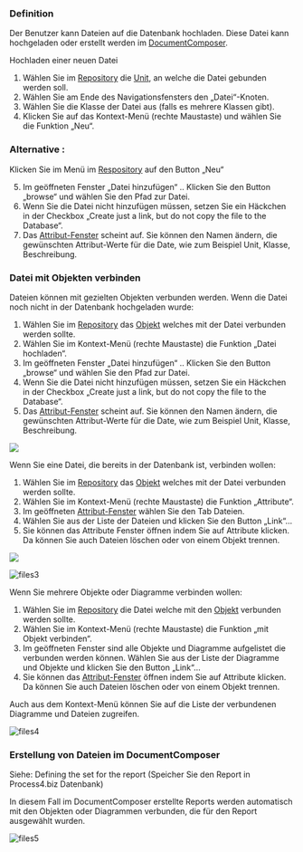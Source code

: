 ### Definition
Der Benutzer kann Dateien auf die Datenbank hochladen. Diese Datei kann hochgeladen oder erstellt werden im [DocumentComposer](documentcomposer-de).

Hochladen einer neuen Datei
1.	Wählen Sie im [Repository](repository-de) die [Unit](unit-de), an welche die Datei gebunden werden soll.
2.	Wählen Sie am Ende des  Navigationsfensters den „Datei“-Knoten.
3.	Wählen Sie die Klasse der Datei aus (falls es mehrere Klassen gibt).
4.	Klicken Sie auf das Kontext-Menü (rechte Maustaste) und wählen Sie die Funktion „Neu“.

<div class="success">
  <h3>Alternative :</h3> 

Klicken Sie im Menü im [Respository](repository-de) auf den Button „Neu“
</div>

5.	Im geöffneten Fenster „Datei hinzufügen“ .. Klicken Sie den Button „browse“ und wählen Sie den Pfad zur Datei. 
6.	Wenn Sie die Datei nicht hinzufügen müssen, setzen Sie ein Häckchen in der Checkbox „Create just a link, but do not copy the file to the Database“.
7.	Das [Attribut-Fenster](eigenschaften-dialogfenster) scheint auf. Sie können den Namen ändern, die gewünschten Attribut-Werte für die Date, wie zum Beispiel Unit, Klasse, Beschreibung. 

### Datei mit Objekten verbinden
Dateien können mit gezielten Objekten verbunden werden. Wenn die Datei noch nicht in der Datenbank hochgeladen wurde:
1.	Wählen Sie im [Repository](repository-de) das [Objekt](objekt) welches mit der Datei verbunden werden sollte. 
2.	Wählen Sie im Kontext-Menü (rechte Maustaste) die Funktion „Datei hochladen“.
3.	Im geöffneten Fenster „Datei hinzufügen“ .. Klicken Sie den Button „browse“ und wählen Sie den Pfad zur Datei.
4.	 Wenn Sie die Datei nicht hinzufügen müssen, setzen Sie ein Häckchen in der Checkbox „Create just a link, but do not copy the file to the Database“.
5.	Das [Attribut-Fenster](eigenschaften-dialogfenster) scheint auf. Sie können den Namen ändern, die gewünschten Attribut-Werte für die Date, wie zum Beispiel Unit, Klasse, Beschreibung. 

![](//images.ctfassets.net/utx1h0gfm1om/7HwiMi8158X8F5AOZZxRPp/bb4330a055572e17192c03679c2c976d/image.png)


Wenn Sie eine Datei, die bereits in der Datenbank ist, verbinden wollen:
1.	Wählen Sie im [Repository](repository-de) das [Objekt](objekt) welches mit der Datei verbunden werden sollte. 
2.	Wählen Sie im Kontext-Menü (rechte Maustaste) die Funktion „Attribute“.
3.	Im geöffneten [Attribut-Fenster](eigenschaften-dialogfenster) wählen Sie den Tab Dateien.
4.	Wählen Sie aus der Liste der Dateien und klicken Sie den Button „Link“…
5.	Sie können das Attribute Fenster öffnen indem Sie auf Attribute klicken. Da können Sie auch Dateien löschen oder von einem Objekt trennen. 

![](//images.ctfassets.net/utx1h0gfm1om/4OxOXZLXH6yoFgDkB6VIrU/297c39ec17d3bc062ddc1498dd6307b1/image.png)

![files3](//images.ctfassets.net/utx1h0gfm1om/rXxD0JGIB0wJOIq5jJxxC/12e60267018e3104b5a6751d18fe3bc6/image.png) 
 
Wenn Sie mehrere Objekte oder Diagramme verbinden wollen:
1.	Wählen Sie im [Repository](repository-de) die Datei welche mit den [Objekt](objekt) verbunden werden sollte. 
2.	Wählen Sie im Kontext-Menü (rechte Maustaste) die Funktion „mit Objekt verbinden“.
3.	Im geöffneten Fenster sind alle Objekte und Diagramme aufgelistet die verbunden werden können. Wählen Sie aus der Liste der Diagramme und Objekte und klicken Sie den Button „Link“…
4.	Sie können das [Attribut-Fenster](eigenschaften-dialogfenster) öffnen indem Sie auf Attribute klicken. Da können Sie auch Dateien löschen oder von einem Objekt trennen. 

Auch aus dem Kontext-Menü können Sie auf die Liste der verbundenen Diagramme und Dateien zugreifen. 

![files4](//images.ctfassets.net/utx1h0gfm1om/47Guoq204Pejj4PLtgD9wJ/2e546574946e066027d708a43015aacc/image.png)

 
### Erstellung von Dateien im DocumentComposer
Siehe: Defining the set for the report (Speicher Sie den Report in Process4.biz Datenbank)

In diesem Fall im DocumentComposer erstellte Reports werden automatisch mit den Objekten oder Diagrammen verbunden, die für den Report ausgewählt wurden. 


![files5](//images.ctfassets.net/utx1h0gfm1om/6WA4RzkpotOAmu3RHvsnon/a3568dd9fc17daa3932a95ae6540dde5/image.png)